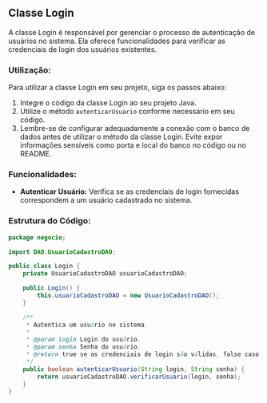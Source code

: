 ## Classe Login

A classe Login é responsável por gerenciar o processo de autenticação de usuários no sistema. Ela oferece funcionalidades para verificar as credenciais de login dos usuários existentes.

### Utilização:

Para utilizar a classe Login em seu projeto, siga os passos abaixo:

1. Integre o código da classe Login ao seu projeto Java.
2. Utilize o método `autenticarUsuario` conforme necessário em seu código.
3. Lembre-se de configurar adequadamente a conexão com o banco de dados antes de utilizar o método da classe Login. Evite expor informações sensíveis como porta e local do banco no código ou no README.

### Funcionalidades:

- **Autenticar Usuário:** Verifica se as credenciais de login fornecidas correspondem a um usuário cadastrado no sistema.

### Estrutura do Código:

```java
package negocio;

import DAO.UsuarioCadastroDAO;

public class Login {
    private UsuarioCadastroDAO usuarioCadastroDAO;

    public Login() {
        this.usuarioCadastroDAO = new UsuarioCadastroDAO();
    }

    /**
     * Autentica um usuário no sistema.
     * 
     * @param login Login do usuário.
     * @param senha Senha do usuário.
     * @return true se as credenciais de login são válidas, false caso contrário.
     */
    public boolean autenticarUsuario(String login, String senha) {
        return usuarioCadastroDAO.verificarUsuario(login, senha);
    }
}
